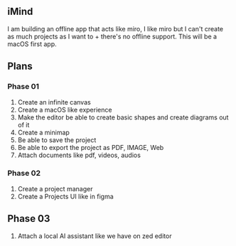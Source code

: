 ## iMind

I am building an offline app that acts like miro, I like miro but I can't create as much projects as I want to + there's no offline support. This will be a macOS first app.

## Plans

### Phase 01

1. Create an infinite canvas
2. Create a macOS like experience
3. Make the editor be able to create basic shapes and create diagrams out of it
4. Create a minimap
5. Be able to save the project
6. Be able to export the project as PDF, IMAGE, Web
7. Attach documents like pdf, videos, audios


### Phase 02

1. Create a project manager
2. Create a Projects UI like in figma

## Phase 03

1. Attach a local AI assistant like we have on zed editor